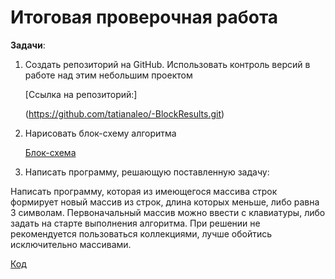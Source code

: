 # **Итоговая проверочная работа**

**Задачи**:

1. Создать репозиторий на GitHub. Использовать контроль версий в работе над этим небольшим проектом

    [Ссылка на репозиторий:]

   (https://github.com/tatianaleo/-BlockResults.git)

2. Нарисовать блок-схему алгоритма

    [Блок-схема](dia.drawio.png)


3. Написать программу, решающую поставленную задачу:

Написать программу, которая из имеющегося массива строк формирует новый массив из строк, длина которых меньше, либо равна 3 символам. Первоначальный массив можно ввести с клавиатуры, либо задать на старте выполнения алгоритма. При решении не рекомендуется пользоваться коллекциями, лучше обойтись исключительно массивами.

[Код](Program.cs)